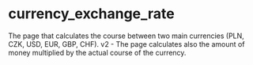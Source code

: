 # currency_exchange_rate
The page that calculates the course between two main currencies (PLN, CZK, USD, EUR, GBP, CHF).
v2 - The page calculates also the amount of money multiplied by the actual course of the currency.

